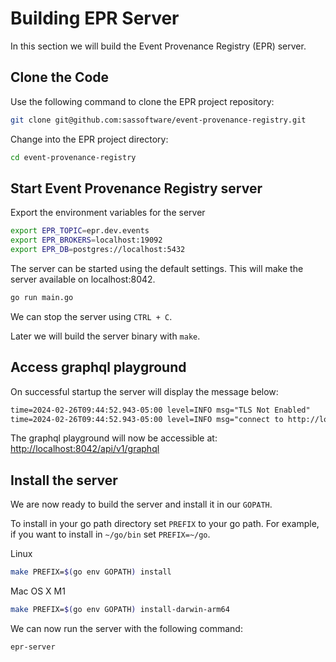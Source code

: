 # Building EPR Server

In this section we will build the Event Provenance Registry (EPR) server.

## Clone the Code

Use the following command to clone the EPR project repository:

```bash
git clone git@github.com:sassoftware/event-provenance-registry.git
```

Change into the EPR project directory:

```bash
cd event-provenance-registry
```

## Start Event Provenance Registry server

Export the environment variables for the server

```bash
export EPR_TOPIC=epr.dev.events
export EPR_BROKERS=localhost:19092
export EPR_DB=postgres://localhost:5432
```

The server can be started using the default settings. This will make the server
available on localhost:8042.

```bash
go run main.go
```

We can stop the server using `CTRL + C`.

Later we will build the server binary with `make`.

## Access graphql playground

On successful startup the server will display the message below:

```txt
time=2024-02-26T09:44:52.943-05:00 level=INFO msg="TLS Not Enabled"
time=2024-02-26T09:44:52.943-05:00 level=INFO msg="connect to http://localhost:8042/api/v1/graphql for GraphQL playground"
```

The graphql playground will now be accessible at:
<http://localhost:8042/api/v1/graphql>

## Install the server

We are now ready to build the server and install it in our `GOPATH`.

To install in your go path directory set `PREFIX` to your go path. For example,
if you want to install in `~/go/bin` set `PREFIX=~/go`.

Linux

```bash
make PREFIX=$(go env GOPATH) install
```

Mac OS X M1

```bash
make PREFIX=$(go env GOPATH) install-darwin-arm64
```

We can now run the server with the following command:

```bash
epr-server
```
